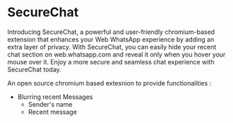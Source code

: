 # SecureChat

Introducing SecureChat, a powerful and user-friendly chromium-based extension that enhances your Web WhatsApp experience by adding an extra layer of privacy. With SecureChat, you can easily hide your recent chat section on web.whatsapp.com and reveal it only when you hover your mouse over it. Enjoy a more secure and seamless chat experience with SecureChat today.

An open source chromium based extesnion to provide functionalities :

- Blurring recent Messages
    - Sender's name
    - Recent message